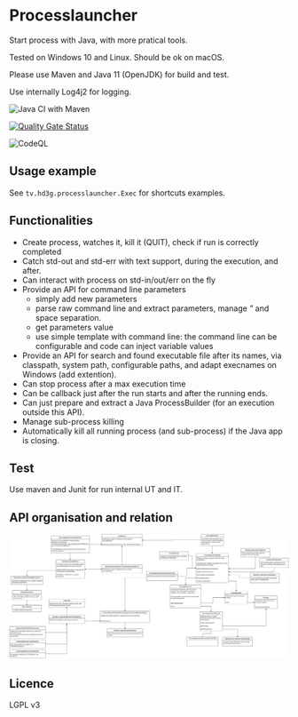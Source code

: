 # Processlauncher

Start process with Java, with more pratical tools. 

Tested on Windows 10 and Linux. Should be ok on macOS.

Please use Maven and Java 11 (OpenJDK) for build and test.

Use internally Log4j2 for logging.

![Java CI with Maven](https://github.com/hdsdi3g/processlauncher/workflows/Java%20CI%20with%20Maven/badge.svg)

[![Quality Gate Status](https://sonarcloud.io/api/project_badges/measure?project=hdsdi3g_processlauncher&metric=alert_status)](https://sonarcloud.io/dashboard?id=hdsdi3g_processlauncher)

![CodeQL](https://github.com/hdsdi3g/processlauncher/workflows/CodeQL/badge.svg)

## Usage example

See `tv.hd3g.processlauncher.Exec` for shortcuts examples.

## Functionalities

  - Create process, watches it, kill it (QUIT), check if run is correctly completed
  - Catch std-out and std-err with text support, during the execution, and after.
  - Can interact with process on std-in/out/err on the fly
  - Provide an API for command line parameters
    - simply add new parameters
    - parse raw command line and extract parameters, manage _"_ and space separation.
    - get parameters value
    - use simple template with command line: the command line can be configurable and code can inject variable values
  - Provide an API for search and found executable file after its names, via classpath, system path, configurable paths, and adapt execnames on Windows (add extention).
  - Can stop process after a max execution time
  - Can be callback just after the run starts and after the running ends.
  - Can just prepare and extract a Java ProcessBuilder (for an execution outside this API).
  - Manage sub-process killing
  - Automatically kill all running process (and sub-process) if the Java app is closing.  

## Test

Use maven and Junit for run internal UT and IT.

## API organisation and relation

[![Java diagram](https://github.com/hdsdi3g/processlauncher/raw/doc/code-organization.png "Java diagram")](https://github.com/hdsdi3g/processlauncher/raw/doc/code-organization.png)

## Licence

LGPL v3
 
